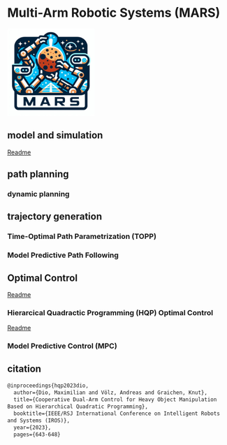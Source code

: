 # Multi-Arm Robotic Systems (MARS)

<img src="logo.jpeg" alt="MARS logo" width="200" height="200">

## model and simulation

[Readme](model_and_simulation/Readme.md)

## path planning

### dynamic planning

## trajectory generation

### Time-Optimal Path Parametrization (TOPP)

### Model Predictive Path Following

## Optimal Control

[Readme](control/Readme.md)

### Hierarcical Quadractic Programming (HQP) Optimal Control 

[Readme](control/mars_hqp/Readme.md)

### Model Predictive Control (MPC)

## citation

```
@inproceedings{hqp2023dio,
  author={Dio, Maximilian and Völz, Andreas and Graichen, Knut},
  title={Cooperative Dual-Arm Control for Heavy Object Manipulation Based on Hierarchical Quadratic Programming}, 
  booktitle={IEEE/RSJ International Conference on Intelligent Robots and Systems (IROS)}, 
  year={2023},
  pages={643-648}
```
